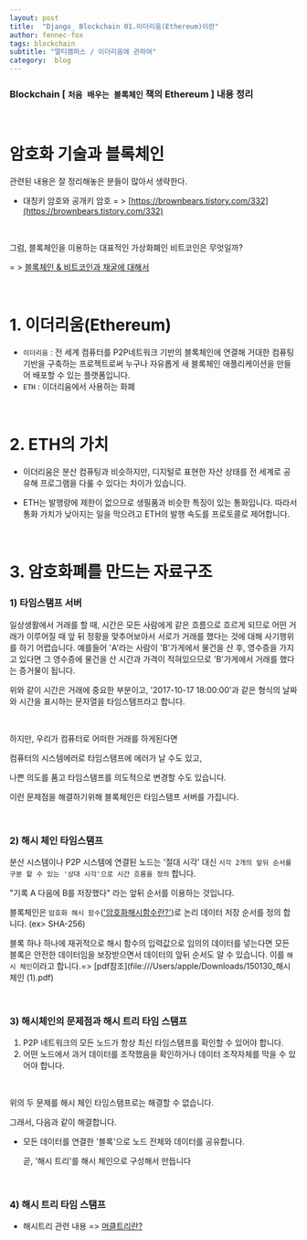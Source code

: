 ```yaml
---
layout: post
title:  "Django_ Blockchain 01.이더리움(Ethereum)이란"
author: fennec-fox
tags: blockchain
subtitle: "멀티캠퍼스 / 이더리움에 관하여"
category:  blog
---
```


### Blockchain [ `처음 배우는 블록체인` 책의 Ethereum ] 내용 정리

<br>

# 암호화 기술과 블록체인

관련된 내용은 잘 정리해놓은 분들이 많아서 생략한다.

- 대칭키 암호와 공개키 암호 = > [https://brownbears.tistory.com/332](https://brownbears.tistory.com/332)

<br>

그럼, 블록체인을 이용하는 대표적인 가상화폐인 비트코인은 무엇일까?

= > [블록체인 & 비트코인과 채굴에 대해서](https://steemit.com/blockchain/@etainclub/blockchain-7)

<br>

#  1. 이더리움(Ethereum)

- `이더리움` : 전 세계 컴퓨터를 P2P네트워크 기반의 블록체인에 연결해 거대한 컴퓨팅 기반을 구축하는 프로젝트로써 누구나 자유롭게 새 블록체인 애플리케이션을 만들어 배포할 수 있는 플랫폼입니다.
- `ETH` : 이더리움에서 사용하는 화폐

<br>

# 2. ETH의 가치

- 이더리움은 분산 컴퓨팅과 비슷하지만, 디지털로 표현한 자산 상태를 전 세계로 공유해 프로그램을 다룰 수 있다는 차이가 있습니다. 

- ETH는 발행량에 제한이 없으므로 생필품과 비슷한 특징이 있는 통화입니다. 따라서 통화 가치가 낮아지는 일을 막으려고 ETH의 발행 속도를 프로토콜로 제어합니다. 

<br>

# 3. 암호화폐를 만드는 자료구조

### 1) 타임스탬프 서버

일상생활에서 거래를 할 때, 시간은 모든 사람에게 같은 흐름으로 흐르게 되므로 어떤 거래가 이루어질 때 앞 뒤 정황을 맞추어보아서 서로가 거래를 했다는 것에 대해 사기행위를 하기 어렵습니다. 예를들어 'A'라는 사람이 'B'가게에서 물건을 산 후, 영수증을 가지고 있다면 그 영수증에 물건을 산 시간과 가격이 적혀있으므로 'B'가게에서 거래를 했다는 증거물이 됩니다. 

위와 같이 시간은 거래에 중요한 부분이고, '2017-10-17 18:00:00'과 같은 형식의 날짜와 시간을 표시하는 문자열을 타임스탬프라고 합니다. 

<br>

하지만, 우리가 컴퓨터로 어떠한 거래를 하게된다면

컴퓨터의 시스템에러로 타임스탬프에 에러가 날 수도 있고,

나쁜 의도를 품고 타임스탬프를 의도적으로 변경할 수도 있습니다. 

이런 문제점을 해결하기위해 블록체인은 타임스탬프 서버를 가집니다.

<br>

### 2) 해시 체인 타임스탬프

분산 시스템이나 P2P 시스템에 연결된 노드는 '절대 시각' 대신 `시각 2개의 앞뒤 순서를 구분 할 수 있는 '상대 시각'으로 시간 흐름을 정의` 합니다.

"기록 A 다음에 B를 저장했다" 라는 앞뒤 순서를 이용하는 것입니다. 

블록체인은 `암호화 해시 함수`(['암호화해시함수란?'](https://ko.wikipedia.org/wiki/암호화_해시_함수))로 논리 데이터 저장 순서를 정의 합니다. (ex> SHA-256)

블록 하나 하나에 재귀적으로 해시 함수의 입력값으로 임의의 데이터를 넣는다면 모든 블록은 안전한 데이터임을 보장받으면서 데이터의 앞뒤 순서도 알 수 있습니다. 이를 `해시 체인`이라고 합니다.=> [pdf참조](file:///Users/apple/Downloads/150130_해시체인 (1).pdf) 

<br>

### 3) 해시체인의 문제점과 해시 트리 타임 스탬프

1. P2P 네트워크의 모든 노드가 항상 최신 타임스탬프를 확인할 수 있어야 합니다.
2. 어떤 노드에서 과거 데이터를 조작했음을 확인하거나 데이터 조작자체를 막을 수 있어야 합니다.

<br>

위의 두 문제를 해시 체인 타임스탬프로는 해결할 수 없습니다.

그래서, 다음과 같이 해결합니다.

- 모든 데이터를 연결한 '블록'으로 노드 전체와 데이터를 공유합니다.

  곧, '해시 트리'를 해시 체인으로 구성해서 만듭니다

<br>

### 4) 해시 트리 타임 스탬프

- 해시트리 관련 내용 => [머클트리란?](https://banksalad.com/contents/쉽게-설명하는-블록체인-머클트리-Merkle-Trees-란-ilULl)

<br>

